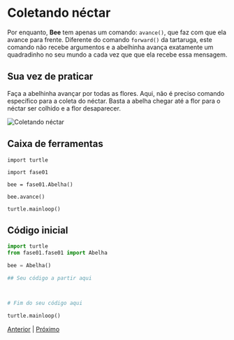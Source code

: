 # Coletando néctar

Por enquanto, **Bee** tem apenas um comando: `avance()`, que faz com que ela
avance para frente. Diferente do comando `forward()` da tartaruga, este
comando não recebe argumentos e a abelhinha avança exatamente um quadradinho
no seu mundo a cada vez que que ela recebe essa mensagem.


## Sua vez de praticar

Faça a abelhinha avançar por todas as flores. Aqui, não é preciso
comando específico para a coleta do néctar. Basta a abelha chegar até a flor
para o néctar ser colhido e a flor desaparecer.


![Coletando néctar](cenario_01.png "Coletando néctar")


## Caixa de ferramentas

`import turtle`

`import fase01`

`bee = fase01.Abelha()`

`bee.avance()`

`turtle.mainloop()`


## Código inicial

```python
import turtle
from fase01.fase01 import Abelha

bee = Abelha()

## Seu código a partir aqui



# Fim do seu código aqui

turtle.mainloop()

```

[Anterior](../README.md) | [Próximo](../fase02/README.md)